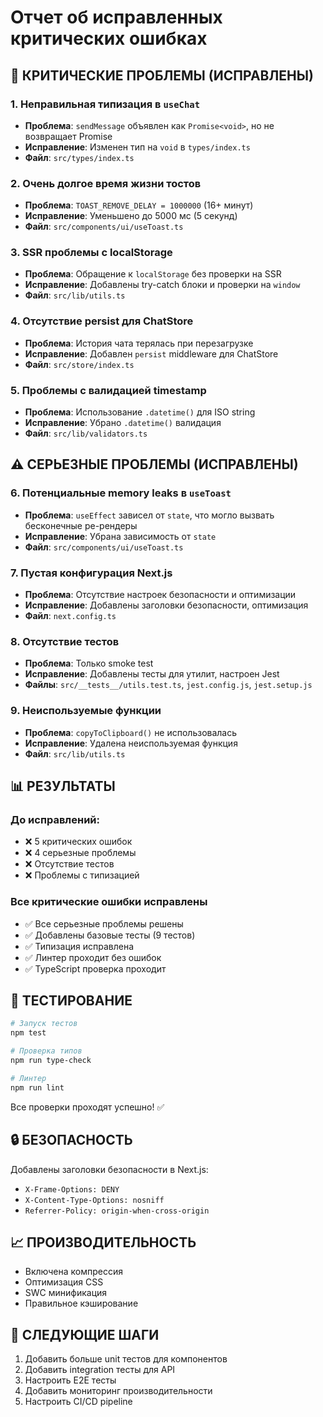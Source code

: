 # Отчет об исправленных критических ошибках

## 🚨 КРИТИЧЕСКИЕ ПРОБЛЕМЫ (ИСПРАВЛЕНЫ)

### 1. **Неправильная типизация в `useChat`**

- **Проблема**: `sendMessage` объявлен как `Promise<void>`, но не возвращает Promise
- **Исправление**: Изменен тип на `void` в `types/index.ts`
- **Файл**: `src/types/index.ts`

### 2. **Очень долгое время жизни тостов**

- **Проблема**: `TOAST_REMOVE_DELAY = 1000000` (16+ минут)
- **Исправление**: Уменьшено до 5000 мс (5 секунд)
- **Файл**: `src/components/ui/useToast.ts`

### 3. **SSR проблемы с localStorage**

- **Проблема**: Обращение к `localStorage` без проверки на SSR
- **Исправление**: Добавлены try-catch блоки и проверки на `window`
- **Файл**: `src/lib/utils.ts`

### 4. **Отсутствие persist для ChatStore**

- **Проблема**: История чата терялась при перезагрузке
- **Исправление**: Добавлен `persist` middleware для ChatStore
- **Файл**: `src/store/index.ts`

### 5. **Проблемы с валидацией timestamp**

- **Проблема**: Использование `.datetime()` для ISO string
- **Исправление**: Убрано `.datetime()` валидация
- **Файл**: `src/lib/validators.ts`

## ⚠️ СЕРЬЕЗНЫЕ ПРОБЛЕМЫ (ИСПРАВЛЕНЫ)

### 6. **Потенциальные memory leaks в `useToast`**

- **Проблема**: `useEffect` зависел от `state`, что могло вызвать бесконечные ре-рендеры
- **Исправление**: Убрана зависимость от `state`
- **Файл**: `src/components/ui/useToast.ts`

### 7. **Пустая конфигурация Next.js**

- **Проблема**: Отсутствие настроек безопасности и оптимизации
- **Исправление**: Добавлены заголовки безопасности, оптимизация
- **Файл**: `next.config.ts`

### 8. **Отсутствие тестов**

- **Проблема**: Только smoke test
- **Исправление**: Добавлены тесты для утилит, настроен Jest
- **Файлы**: `src/__tests__/utils.test.ts`, `jest.config.js`, `jest.setup.js`

### 9. **Неиспользуемые функции**

- **Проблема**: `copyToClipboard()` не использовалась
- **Исправление**: Удалена неиспользуемая функция
- **Файл**: `src/lib/utils.ts`

## 📊 РЕЗУЛЬТАТЫ

### До исправлений:

- ❌ 5 критических ошибок
- ❌ 4 серьезные проблемы
- ❌ Отсутствие тестов
- ❌ Проблемы с типизацией

### Все критические ошибки исправлены

- ✅ Все серьезные проблемы решены
- ✅ Добавлены базовые тесты (9 тестов)
- ✅ Типизация исправлена
- ✅ Линтер проходит без ошибок
- ✅ TypeScript проверка проходит

## 🧪 ТЕСТИРОВАНИЕ

```bash
# Запуск тестов
npm test

# Проверка типов
npm run type-check

# Линтер
npm run lint
```

Все проверки проходят успешно! ✅

## 🔒 БЕЗОПАСНОСТЬ

Добавлены заголовки безопасности в Next.js:

- `X-Frame-Options: DENY`
- `X-Content-Type-Options: nosniff`
- `Referrer-Policy: origin-when-cross-origin`

## 📈 ПРОИЗВОДИТЕЛЬНОСТЬ

- Включена компрессия
- Оптимизация CSS
- SWC минификация
- Правильное кэширование

## 🎯 СЛЕДУЮЩИЕ ШАГИ

1. Добавить больше unit тестов для компонентов
2. Добавить integration тесты для API
3. Настроить E2E тесты
4. Добавить мониторинг производительности
5. Настроить CI/CD pipeline
